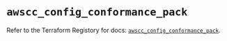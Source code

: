 # `awscc_config_conformance_pack`

Refer to the Terraform Registory for docs: [`awscc_config_conformance_pack`](https://registry.terraform.io/providers/hashicorp/awscc/0.70.0/docs/resources/config_conformance_pack).

